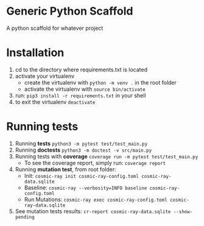 # Generic Python Scaffold
A python scaffold for whatever project


# Installation

1. cd to the directory where requirements.txt is located
2. activate your virtualenv 
   * create the virtualenv with `python -m venv .` in the root folder
   * activate the virtualenv with `source bin/activate`
3. run: `pip3 install -r requirements.txt` in your shell
4. to exit the virtualenv `deactivate`

# Running tests
1. Running **tests** `python3 -m pytest test/test_main.py`
2. Running **doctests** `python3 -m doctest -v src/main.py`
3. Running tests with **coverage** `coverage run -m pytest test/test_main.py`
   * To see the coverage report, simply run: `coverage report`
4. Running **mutation test**, from root folder:
   * Init: `cosmic-ray init cosmic-ray-config.toml cosmic-ray-data.sqlite`
   * Baseline: `cosmic-ray --verbosity=INFO baseline cosmic-ray-config.toml`
   * Run Mutations: `cosmic-ray exec cosmic-ray-config.toml cosmic-ray-data.sqlite`
5. See mutation tests results: `cr-report cosmic-ray-data.sqlite --show-pending`
